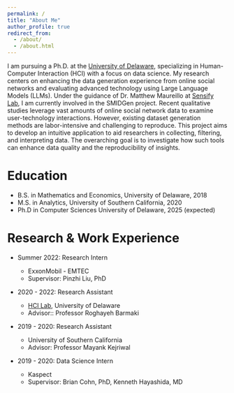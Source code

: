 ```yaml
---
permalink: /
title: "About Me"
author_profile: true
redirect_from: 
  - /about/
  - /about.html
---
```

I am pursuing a Ph.D. at the [University of Delaware](www.udel.edu), specializing in Human-Computer Interaction (HCI) with a focus on data science. My research centers on enhancing the data generation experience from online social networks and evaluating advanced technology using Large Language Models (LLMs). Under the guidance of Dr. Matthew Maureillo at [Sensify Lab](https://sensifylab.cis.udel.edu/), I am currently involved in the SMIDGen project. Recent qualitative studies leverage vast amounts of online social network data to examine user-technology interactions. However, existing dataset generation methods are labor-intensive and challenging to reproduce. This project aims to develop an intuitive application to aid researchers in collecting, filtering, and interpreting data. The overarching goal is to investigate how such tools can enhance data quality and the reproducibility of insights.


Education
======
* B.S. in Mathematics and Economics, University of Delaware, 2018
* M.S. in Analytics, University of Southern California, 2020
* Ph.D in Computer Sciences University of Delaware, 2025 (expected)

Research & Work Experience
======
* Summer 2022: Research Intern
  * ExxonMobil - EMTEC
  * Supervisor: Pinzhi Liu, PhD

* 2020 - 2022: Research Assistant
  * [HCI Lab](https://sites.udel.edu/hci-lab/), University of Delaware
  * Advisor:: Professor Roghayeh Barmaki

* 2019 - 2020: Research Assistant
  * University of Southern California
  * Advisor: Professor Mayank Kejriwal
 
* 2019 - 2020: Data Science Intern
  * Kaspect
  * Supervisor: Brian Cohn, PhD, Kenneth Hayashida, MD
